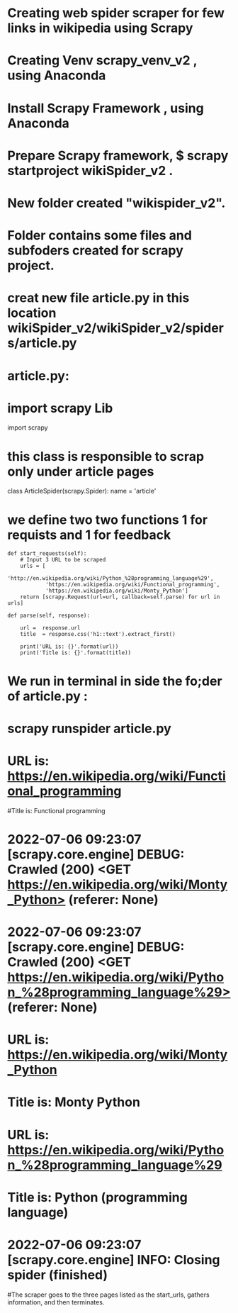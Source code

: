 # Creating web spider scraper for few links in wikipedia using Scrapy

# Creating Venv scrapy_venv_v2 , using Anaconda
# Install Scrapy Framework , using Anaconda
# Prepare Scrapy framework, $ scrapy startproject wikiSpider_v2 . 
# New folder created "wikispider_v2".
# Folder contains some files and subfoders created for scrapy project.
# creat new file article.py in this location wikiSpider_v2/wikiSpider_v2/spiders/article.py
# article.py:
    
# import scrapy Lib
import scrapy


# this class is responsible to scrap only under article pages
class ArticleSpider(scrapy.Spider):
    name = 'article'
# we define two two functions 1 for requists and 1 for feedback
    def start_requests(self):
        # Input 3 URL to be scraped
        urls = [
                'http://en.wikipedia.org/wiki/Python_%28programming_language%29',
                'https://en.wikipedia.org/wiki/Functional_programming',
                'https://en.wikipedia.org/wiki/Monty_Python']
        return [scrapy.Request(url=url, callback=self.parse) for url in urls]
    
    def parse(self, response):
        
        url =  response.url
        title  = response.css('h1::text').extract_first()
        
        print('URL is: {}'.format(url))
        print('Title is: {}'.format(title))
        
        
# We run in terminal in side the fo;der of article.py :
# scrapy runspider article.py
# URL is: https://en.wikipedia.org/wiki/Functional_programming
#Title is: Functional programming
# 2022-07-06 09:23:07 [scrapy.core.engine] DEBUG: Crawled (200) <GET https://en.wikipedia.org/wiki/Monty_Python> (referer: None)
# 2022-07-06 09:23:07 [scrapy.core.engine] DEBUG: Crawled (200) <GET https://en.wikipedia.org/wiki/Python_%28programming_language%29> (referer: None)
# URL is: https://en.wikipedia.org/wiki/Monty_Python
# Title is: Monty Python
# URL is: https://en.wikipedia.org/wiki/Python_%28programming_language%29
# Title is: Python (programming language)
# 2022-07-06 09:23:07 [scrapy.core.engine] INFO: Closing spider (finished)
#The scraper goes to the three pages listed as the start_urls, gathers information, and then terminates.
